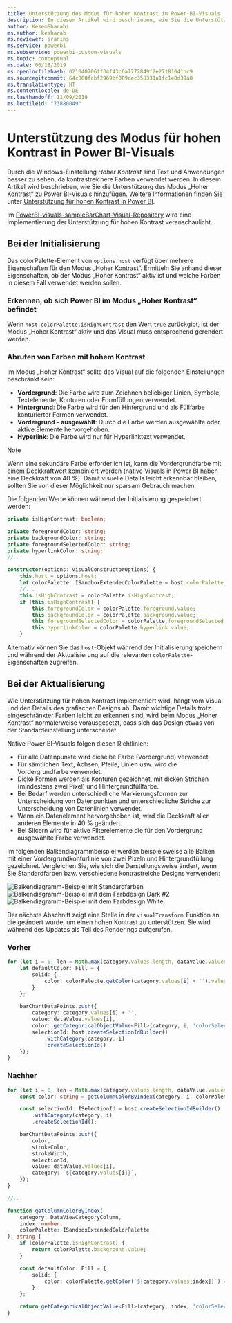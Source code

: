 ```yaml
---
title: Unterstützung des Modus für hohen Kontrast in Power BI-Visuals
description: In diesem Artikel wird beschrieben, wie Sie die Unterstützung des Modus „Hoher Kontrast“ zu Power BI-Visuals hinzufügen.
author: KesemSharabi
ms.author: kesharab
ms.reviewer: sranins
ms.service: powerbi
ms.subservice: powerbi-custom-visuals
ms.topic: conceptual
ms.date: 06/18/2019
ms.openlocfilehash: 021040706ff34f43c6a7772849f2e27181041bc9
ms.sourcegitcommit: 64c860fcbf2969bf089cec358331a1fc1e0d39a8
ms.translationtype: HT
ms.contentlocale: de-DE
ms.lasthandoff: 11/09/2019
ms.locfileid: "73880049"
---
```

# <a name="high-contrast-mode-support-in-power-bi-visuals"></a>Unterstützung des Modus für hohen Kontrast in Power BI-Visuals

Durch die Windows-Einstellung *Hoher Kontrast* sind Text und Anwendungen besser zu sehen, da kontrastreichere Farben verwendet werden. In diesem Artikel wird beschrieben, wie Sie die Unterstützung des Modus „Hoher Kontrast“ zu Power BI-Visuals hinzufügen. Weitere Informationen finden Sie unter [Unterstützung für hohen Kontrast in Power BI](https://powerbi.microsoft.com/blog/power-bi-desktop-june-2018-feature-summary/#highContrast).

Im [PowerBI-visuals-sampleBarChart-Visual-Repository](https://github.com/Microsoft/PowerBI-visuals-sampleBarChart/commit/61011c82b66ca0d3321868f1d089c65101ca42e6) wird eine Implementierung der Unterstützung für hohen Kontrast veranschaulicht.

## <a name="on-initialization"></a>Bei der Initialisierung

Das colorPalette-Element von `options.host` verfügt über mehrere Eigenschaften für den Modus „Hoher Kontrast“. Ermitteln Sie anhand dieser Eigenschaften, ob der Modus „Hoher Kontrast“ aktiv ist und welche Farben in diesem Fall verwendet werden sollen.

### <a name="detect-that-power-bi-is-in-high-contrast-mode"></a>Erkennen, ob sich Power BI im Modus „Hoher Kontrast“ befindet

Wenn `host.colorPalette.isHighContrast` den Wert `true` zurückgibt, ist der Modus „Hoher Kontrast“ aktiv und das Visual muss entsprechend gerendert werden.

### <a name="get-high-contrast-colors"></a>Abrufen von Farben mit hohem Kontrast

Im Modus „Hoher Kontrast“ sollte das Visual auf die folgenden Einstellungen beschränkt sein:

* **Vordergrund**: Die Farbe wird zum Zeichnen beliebiger Linien, Symbole, Textelemente, Konturen oder Formfüllungen verwendet.
* **Hintergrund**: Die Farbe wird für den Hintergrund und als Füllfarbe konturierter Formen verwendet.
* **Vordergrund – ausgewählt**: Durch die Farbe werden ausgewählte oder aktive Elemente hervorgehoben.
* **Hyperlink**: Die Farbe wird nur für Hyperlinktext verwendet.

> [!NOTE]
> Wenn eine sekundäre Farbe erforderlich ist, kann die Vordergrundfarbe mit einem Deckkraftwert kombiniert werden (native Visuals in Power BI haben eine Deckkraft von 40 %). Damit visuelle Details leicht erkennbar bleiben, sollten Sie von dieser Möglichkeit nur sparsam Gebrauch machen.

Die folgenden Werte können während der Initialisierung gespeichert werden:

```typescript
private isHighContrast: boolean;

private foregroundColor: string;
private backgroundColor: string;
private foregroundSelectedColor: string;
private hyperlinkColor: string;
//...

constructor(options: VisualConstructorOptions) {
    this.host = options.host;
    let colorPalette: ISandboxExtendedColorPalette = host.colorPalette;
    //...
    this.isHighContrast = colorPalette.isHighContrast;
    if (this.isHighContrast) {
        this.foregroundColor = colorPalette.foreground.value;
        this.backgroundColor = colorPalette.background.value;
        this.foregroundSelectedColor = colorPalette.foregroundSelected.value;
        this.hyperlinkColor = colorPalette.hyperlink.value;
    }
```

Alternativ können Sie das `host`-Objekt während der Initialisierung speichern und während der Aktualisierung auf die relevanten `colorPalette`-Eigenschaften zugreifen.

## <a name="on-update"></a>Bei der Aktualisierung

Wie Unterstützung für hohen Kontrast implementiert wird, hängt vom Visual und den Details des grafischen Designs ab. Damit wichtige Details trotz eingeschränkter Farben leicht zu erkennen sind, wird beim Modus „Hoher Kontrast“ normalerweise vorausgesetzt, dass sich das Design etwas von der Standardeinstellung unterscheidet.

Native Power BI-Visuals folgen diesen Richtlinien:

* Für alle Datenpunkte wird dieselbe Farbe (Vordergrund) verwendet.
* Für sämtlichen Text, Achsen, Pfeile, Linien usw. wird die Vordergrundfarbe verwendet.
* Dicke Formen werden als Konturen gezeichnet, mit dicken Strichen (mindestens zwei Pixel) und Hintergrundfüllfarbe.
* Bei Bedarf werden unterschiedliche Markierungsformen zur Unterscheidung von Datenpunkten und unterschiedliche Striche zur Unterscheidung von Datenlinien verwendet.
* Wenn ein Datenelement hervorgehoben ist, wird die Deckkraft aller anderen Elemente in 40 % geändert.
* Bei Slicern wird für aktive Filterelemente die für den Vordergrund ausgewählte Farbe verwendet.

Im folgenden Balkendiagrammbeispiel werden beispielsweise alle Balken mit einer Vordergrundkonturlinie von zwei Pixeln und Hintergrundfüllung gezeichnet. Vergleichen Sie, wie sich die Darstellungsweise ändert, wenn Sie Standardfarben bzw. verschiedene kontrastreiche Designs verwenden:

![Balkendiagramm-Beispiel mit Standardfarben](./media/hc-samplebarchart-standard.png)
![Balkendiagramm-Beispiel mit dem Farbdesign *Dark #2*](./media/hc-samplebarchart-dark2.png)
![Balkendiagramm-Beispiel mit dem Farbdesign *White*](./media/hc-samplebarchart-white.png)

Der nächste Abschnitt zeigt eine Stelle in der `visualTransform`-Funktion an, die geändert wurde, um einen hohen Kontrast zu unterstützen. Sie wird während des Updates als Teil des Renderings aufgerufen.

### <a name="before"></a>Vorher

```typescript
for (let i = 0, len = Math.max(category.values.length, dataValue.values.length); i < len; i++) {
    let defaultColor: Fill = {
        solid: {
            color: colorPalette.getColor(category.values[i] + '').value
        }
    };

    barChartDataPoints.push({
        category: category.values[i] + '',
        value: dataValue.values[i],
        color: getCategoricalObjectValue<Fill>(category, i, 'colorSelector', 'fill', defaultColor).solid.color,
        selectionId: host.createSelectionIdBuilder()
            .withCategory(category, i)
            .createSelectionId()
    });
}
```

### <a name="after"></a>Nachher

```typescript
for (let i = 0, len = Math.max(category.values.length, dataValue.values.length); i < len; i++) {
    const color: string = getColumnColorByIndex(category, i, colorPalette);

    const selectionId: ISelectionId = host.createSelectionIdBuilder()
        .withCategory(category, i)
        .createSelectionId();

    barChartDataPoints.push({
        color,
        strokeColor,
        strokeWidth,
        selectionId,
        value: dataValue.values[i],
        category: `${category.values[i]}`,
    });
}

//...

function getColumnColorByIndex(
    category: DataViewCategoryColumn,
    index: number,
    colorPalette: ISandboxExtendedColorPalette,
): string {
    if (colorPalette.isHighContrast) {
        return colorPalette.background.value;
    }

    const defaultColor: Fill = {
        solid: {
            color: colorPalette.getColor(`${category.values[index]}`).value,
        }
    };

    return getCategoricalObjectValue<Fill>(category, index, 'colorSelector', 'fill', defaultColor).solid.color;
}
```
